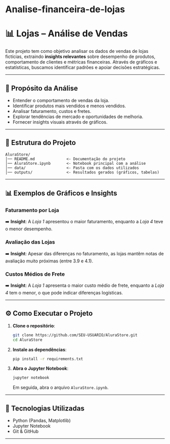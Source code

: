 ﻿# Analise-financeira-de-lojas

# 📊 Lojas – Análise de Vendas

Este projeto tem como objetivo analisar os dados de vendas de lojas fictícias, extraindo **insights relevantes** sobre desempenho de produtos, comportamento de clientes e métricas financeiras.
Através de gráficos e estatísticas, buscamos identificar padrões e apoiar decisões estratégicas.

---

## 🎯 Propósito da Análise

* Entender o comportamento de vendas da loja.
* Identificar produtos mais vendidos e menos vendidos.
* Analisar faturamento, custos e fretes.
* Explorar tendências de mercado e oportunidades de melhoria.
* Fornecer insights visuais através de gráficos.

---

## 📂 Estrutura do Projeto

```
AluraStore/
│── README.md              <- Documentação do projeto
│── AluraStore.ipynb       <- Notebook principal com a análise
│── data/                  <- Pasta com os dados utilizados
│── outputs/               <- Resultados gerados (gráficos, tabelas)
```

---

## 📊 Exemplos de Gráficos e Insights

### Faturamento por Loja
➡️ **Insight**: A *Loja 1* apresentou o maior faturamento, enquanto a *Loja 4* teve o menor desempenho.

### Avaliação das Lojas
➡️ **Insight**: Apesar das diferenças no faturamento, as lojas mantêm notas de avaliação muito próximas (entre 3.9 e 4.1).

### Custos Médios de Frete
➡️ **Insight**: A *Loja 1* apresenta o maior custo médio de frete, enquanto a *Loja 4* tem o menor, o que pode indicar diferenças logísticas.

---

## ⚙️ Como Executar o Projeto

1. **Clone o repositório**:

   ```bash
   git clone https://github.com/SEU-USUARIO/AluraStore.git
   cd AluraStore
   ```

2. **Instale as dependências**:

   ```bash
   pip install -r requirements.txt
   ```

3. **Abra o Jupyter Notebook**:

   ```bash
   jupyter notebook
   ```

   Em seguida, abra o arquivo `AluraStore.ipynb`.

---

## 🚀 Tecnologias Utilizadas

* Python (Pandas, Matplotlib)
* Jupyter Notebook
* Git & GitHub

---


